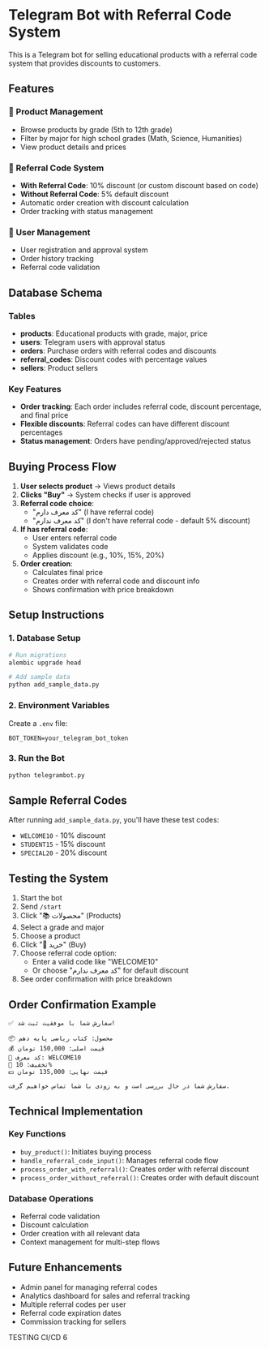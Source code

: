 # Telegram Bot with Referral Code System

This is a Telegram bot for selling educational products with a referral code system that provides discounts to customers.

## Features

### 🛒 Product Management
- Browse products by grade (5th to 12th grade)
- Filter by major for high school grades (Math, Science, Humanities)
- View product details and prices

### 🎫 Referral Code System
- **With Referral Code**: 10% discount (or custom discount based on code)
- **Without Referral Code**: 5% default discount
- Automatic order creation with discount calculation
- Order tracking with status management

### 👤 User Management
- User registration and approval system
- Order history tracking
- Referral code validation

## Database Schema

### Tables
- **products**: Educational products with grade, major, price
- **users**: Telegram users with approval status
- **orders**: Purchase orders with referral codes and discounts
- **referral_codes**: Discount codes with percentage values
- **sellers**: Product sellers

### Key Features
- **Order tracking**: Each order includes referral code, discount percentage, and final price
- **Flexible discounts**: Referral codes can have different discount percentages
- **Status management**: Orders have pending/approved/rejected status

## Buying Process Flow

1. **User selects product** → Views product details
2. **Clicks "Buy"** → System checks if user is approved
3. **Referral code choice**:
   - "کد معرف دارم" (I have referral code)
   - "کد معرف ندارم" (I don't have referral code - default 5% discount)
4. **If has referral code**:
   - User enters referral code
   - System validates code
   - Applies discount (e.g., 10%, 15%, 20%)
5. **Order creation**:
   - Calculates final price
   - Creates order with referral code and discount info
   - Shows confirmation with price breakdown

## Setup Instructions

### 1. Database Setup
```bash
# Run migrations
alembic upgrade head

# Add sample data
python add_sample_data.py
```

### 2. Environment Variables
Create a `.env` file:
```
BOT_TOKEN=your_telegram_bot_token
```

### 3. Run the Bot
```bash
python telegrambot.py
```

## Sample Referral Codes

After running `add_sample_data.py`, you'll have these test codes:
- `WELCOME10` - 10% discount
- `STUDENT15` - 15% discount  
- `SPECIAL20` - 20% discount

## Testing the System

1. Start the bot
2. Send `/start`
3. Click "📚 محصولات" (Products)
4. Select a grade and major
5. Choose a product
6. Click "🛒 خرید" (Buy)
7. Choose referral code option:
   - Enter a valid code like "WELCOME10"
   - Or choose "کد معرف ندارم" for default discount
8. See order confirmation with price breakdown

## Order Confirmation Example

```
✅ سفارش شما با موفقیت ثبت شد!

📦 محصول: کتاب ریاضی پایه دهم
💰 قیمت اصلی: 150,000 تومان
🎫 کد معرف: WELCOME10
💸 تخفیف: 10%
💵 قیمت نهایی: 135,000 تومان

سفارش شما در حال بررسی است و به زودی با شما تماس خواهیم گرفت.
```

## Technical Implementation

### Key Functions
- `buy_product()`: Initiates buying process
- `handle_referral_code_input()`: Manages referral code flow
- `process_order_with_referral()`: Creates order with referral discount
- `process_order_without_referral()`: Creates order with default discount

### Database Operations
- Referral code validation
- Discount calculation
- Order creation with all relevant data
- Context management for multi-step flows

## Future Enhancements

- Admin panel for managing referral codes
- Analytics dashboard for sales and referral tracking
- Multiple referral codes per user
- Referral code expiration dates
- Commission tracking for sellers 

TESTING CI/CD 6